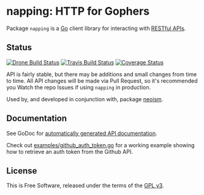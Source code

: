 # napping: HTTP for Gophers

Package `napping` is a [Go](http://golang.org) client library for
interacting with [RESTful
APIs](http://en.wikipedia.org/wiki/Representational_state_transfer#RESTful_web_APIs).


## Status

[![Drone Build Status](https://drone.io/github.com/jmcvetta/napping/status.png)](https://drone.io/github.com/jmcvetta/napping/latest)
[![Travis Build Status](https://travis-ci.org/jmcvetta/napping.png)](https://travis-ci.org/jmcvetta/napping)
[![Coverage Status](https://coveralls.io/repos/jmcvetta/napping/badge.png?branch=master)](https://coveralls.io/r/jmcvetta/napping)

API is fairly stable, but there may be additions and small changes from time to
time.  All API changes will be made via Pull Request, so it's recommended you
Watch the repo Issues if using `napping` in production.

Used by, and developed in conjunction with, package
[neoism](https://github.com/jmcvetta/neoism).


## Documentation

See GoDoc for [automatically generated API
documentation](http://godoc.org/github.com/jmcvetta/napping).

Check out
[examples/github_auth_token.go](https://github.com/jmcvetta/napping/blob/master/examples/github_auth_token.go)
for a working example showing how to retrieve an auth token from the Github API.


## License

This is Free Software, released under the terms of the [GPL
v3](http://www.gnu.org/copyleft/gpl.html).

